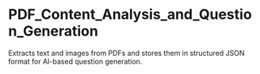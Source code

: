 # PDF_Content_Analysis_and_Question_Generation
Extracts text and images from PDFs and stores them in structured JSON format for AI-based question generation.
